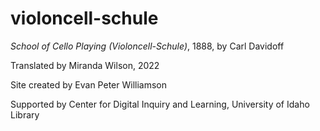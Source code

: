 # violoncell-schule

*School of Cello Playing (Violoncell-Schule)*, 1888, by Carl Davidoff

Translated by Miranda Wilson, 2022

Site created by Evan Peter Williamson

Supported by Center for Digital Inquiry and Learning, University of Idaho Library
